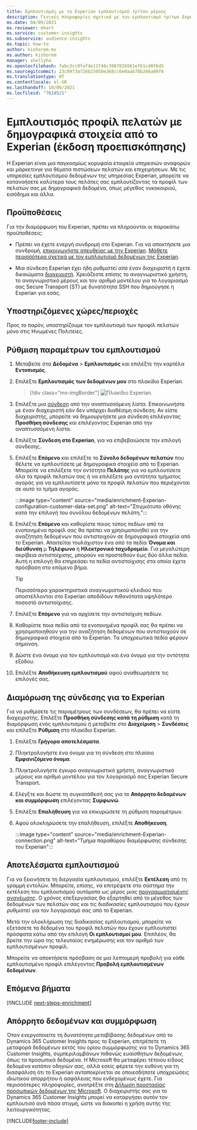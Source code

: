 ```yaml
---
title: Εμπλουτισμός με το Experian εμπλουτισμού τρίτου μέρους
description: Γενικές πληροφορίες σχετικά με τον εμπλουτισμό τρίτων Experian.
ms.date: 04/09/2021
ms.reviewer: mhart
ms.service: customer-insights
ms.subservice: audience-insights
ms.topic: how-to
author: kishorem-ms
ms.author: kishorem
manager: shellyha
ms.openlocfilehash: fabc3cc9faf4e11f46c396782b561ef61cd0f6d5
ms.sourcegitcommit: 23c8973a726b15050e368cc6e0aab78b266a89f6
ms.translationtype: HT
ms.contentlocale: el-GR
ms.lasthandoff: 10/08/2021
ms.locfileid: "7618521"
---
```

# <a name="enrich-customer-profiles-with-demographics-from-experian-preview"></a>Εμπλουτισμός προφίλ πελατών με δημογραφικά στοιχεία από το Experian (έκδοση προεπισκόπησης)

H Experian είναι μια παγκοσμίως κορυφαία εταιρεία υπηρεσιών αναφορών και μάρκετινγκ για θέματα πιστώσεων πελατών και επιχειρήσεων. Με τις υπηρεσίες εμπλουτισμού δεδομένων της υπηρεσίας Experian, μπορείτε να κατανοήσετε καλύτερα τους πελάτες σας εμπλουτίζοντας τα προφίλ των πελατών σας με δημογραφικά δεδομένα, όπως μέγεθος νυκοκοιριού, εισόδημα και άλλα.

## <a name="prerequisites"></a>Προϋποθέσεις

Για την διαμόρφωση του Experian, πρέπει να πληρούνται οι παρακάτω προϋποθέσεις:

- Πρέπει να έχετε ενεργή συνδρομή στο Experian. Για να αποκτήσετε μια συνδρομή, [επικοινωνήστε απευθείας με την Experian](https://www.experian.com/marketing-services/contact). [Μάθετε περισσότερα σχετικά με τον εμπλουτισμό δεδομένων της Experian](https://www.experian.com/marketing-services/microsoft?cmpid=ems_web_mci_cdppage).

- Μια σύνδεση Experian έχει ήδη ρυθμιστεί από έναν διαχειριστή *ή* έχετε δικαιώματα [διαχειριστή](permissions.md#administrator). Χρειάζεστε επίσης το αναγνωριστικό χρήστη, το αναγνωριστικό μέρους και τον αριθμό μοντέλου για το λογαριασμό σας Secure Transport (ST) με δυνατότητα SSH που δημιούγησε η Experian για εσάς.

## <a name="supported-countriesregions"></a>Υποστηριζόμενες χώρες/περιοχές

Προς το παρόν, υποστηρίζουμε τον εμπλουτισμό των προφίλ πελατών μόνο στις Ηνωμένες Πολιτείες.

## <a name="configure-the-enrichment"></a>Ρύθμιση παραμέτρων του εμπλουτισμού

1. Μεταβείτε στα **Δεδομένα** > **Εμπλουτισμός** και επιλέξτε την καρτέλα **Εντοπισμός**.

1. Επιλέξτε **Εμπλουτισμός των δεδομένων μου** στο πλακίδιο Experian.

   > [!div class="mx-imgBorder"]
   > ![Πλακίδιο Experian.](media/experian-tile.png "Experian tile")
   > 

1. Επιλέξτε μια [σύνδεση](connections.md) από την αναπτυσσόμενη λίστα. Επικοινωνήστε με έναν διαχειριστή εάν δεν υπάρχει διαθέσιμη σύνδεση. Αν είστε διαχειριστής, μπορείτε να δημιουργήσετε μια σύνδεση επιλέγοντας **Προσθήκη σύνδεσης** και επιλέγοντας Experian από την αναπτυσσόμενη λίστα. 

1. Επιλέξτε **Σύνδεση στο Experian**, για να επιβεβαιώσετε την επιλογή σύνδεσης.

1.  Επιλέξτε **Επόμενο** και επιλέξτε το **Σύνολο δεδομένων πελατών** που θέλετε να εμπλουτίσετε με δημογραφικά στοιχεία από το Experian. Μπορείτε να επιλέξετε την οντότητα **Πελάτης** για να εμπλουτίσετε όλα τα προφίλ πελατών σας ή να επιλέξετε μια οντότητα τμήματος αγοράς για να εμπλουτίσετε μόνο τα προφίλ πελατών που περιέχονται σε αυτό το τμήμα αγοράς.

    :::image type="content" source="media/enrichment-Experian-configuration-customer-data-set.png" alt-text="Στιγμιότυπο οθόνης κατά την επιλογή του συνόλου δεδομένων πελάτη.":::

1. Επιλέξτε **Επόμενο** και καθορίστε ποιος τύπος πεδίων από τα ενοποιημένα προφίλ σας θα πρέπει να χρησιμοποιηθεί για την αναζήτηση δεδομένων που αντιστοιχούν σε δημογραφικά στοιχεία από το Experian. Απαιτείται τουλάχιστον ένα από τα πεδία **Όνομα και διεύθυνση** μ **Τηλέφωνο** ή **Ηλεκτρονικό ταχυδρομείο**. Για μεγαλύτερη ακρίβεια αντιστοίχισης, μπορούν να προστεθούν έως δύο άλλα πεδία. Αυτή η επιλογή θα επηρεάσει τα πεδία αντιστοίχισης στα οποία έχετε πρόσβαση στο επόμενο βήμα.

    > [!TIP]
    > Περισσότερα χαρακτηριστικά αναγνωριστικού κλειδιού που αποστέλλονται στο Experian αποδίδουν πιθανότατα υψηλότερο ποσοστό αντιστοίχισης.

1. Επιλέξτε **Επόμενο** για να αρχίσετε την αντιστοίχιση πεδίων.

1. Καθορίστε ποια πεδία από τα ενοποιημένα προφίλ σας θα πρέπει να χρησιμοποιηθούν για την αναζήτηση δεδομένων που αντιστοιχούν σε δημογραφικά στοιχεία από το Experian. Τα υποχρεωτικά πεδία φέρουν σήμανση.

1. Δώστε ένα όνομα για τον εμπλουτισμό και ένα όνομα για την οντότητα εξόδου.

1. Επιλέξτε **Αποθήκευση εμπλουτισμού** αφού αναθεωρήσετε τις επιλογές σας.

## <a name="configure-the-connection-for-experian"></a>Διαμόρωση της σύνδεσης για το Experian 

Για να ρυθμίσετε τις παραμέτρους των συνδέσεων, θα πρέπει να είστε διαχειριστής. Επιλέξτε **Προσθήκη σύνδεσης κατά τη ρύθμιση** κατά τη διαμόρφωση ενός εμπλουτισμού *ή* μεταβείτε στο **Διαχείριση** > **Συνδέσεις** και επίλεξτε **Ρύθμιση** στο πλακίδιο Experian.

1. Επιλέξτε **Γρήγορα αποτελέσματα**.

1. Πληκτρολογήστε ένα όνομα για τη σύνδεση στο πλαίσιο **Εμφανιζόμενο όνομα**.

1. Πληκτρολογήστε έγκυρο αναγνωριστικό χρήστη, αναγνωριστικό μέρους και αριθμό μοντέλου για τον λογαριασμό σας Experian Secure Transport.

1. Ελέγξτε και δώστε τη συγκατάθεσή σας για το **Απόρρητο δεδομένων και συμμόρφωση** επιλέγοντας **Συμφωνώ**.

1. Επιλέξτε **Επαλήθευση** για να επικυρώσετε τη ρύθμιση παραμέτρων.

1. Αφού ολοκληρώσετε την επαλήθευση, επιλέξτε **Αποθήκευση**.
   
   :::image type="content" source="media/enrichment-Experian-connection.png" alt-text="Τμήμα παραθύρου διαμόρφωσης σύνδεσης του Experian":::

## <a name="enrichment-results"></a>Αποτελέσματα εμπλουτισμού

Για να ξεκινήσετε τη διεργασία εμπλουτισμού, επιλέξτε **Εκτέλεση** από τη γραμμή εντολών. Μπορείτε, επίσης, να επιτρέψετε στο σύστημα την εκτέλεση του εμπλουτισμού αυτόματα ως μέρος μιας [προγραμματισμένης ανανέωσης](system.md#schedule-tab). Ο χρόνος επεξεργασίας θα εξαρτηθεί από το μέγεθος των δεδομένων των πελατών σας και τις διαδικασίες εμπλουτισμού που έχουν ρυθμιστεί για τον λογαριασμό σας από το Experian.

Μετά την ολοκλήρωση της διαδικασίας εμπλουτισμού, μπορείτε να εξετάσετε τα δεδομένα του προφίλ πελατών που έχουν εμπλουτιστεί πρόσφατα κάτω από την επιλογή **Οι εμπλουτισμοί μου**. Επιπλέον, θα βρείτε την ώρα της τελευταίας ενημέρωσης και τον αριθμό των εμπλουτισμένων προφίλ.

Μπορείτε να αποκτήσετε πρόσβαση σε μια λεπτομερή προβολή για κάθε εμπλουτισμένο προφίλ επιλέγοντας **Προβολή εμπλουτισμένων δεδομένων**.

## <a name="next-steps"></a>Επόμενα βήματα

[!INCLUDE [next-steps-enrichment](../includes/next-steps-enrichment.md)]

## <a name="data-privacy-and-compliance"></a>Απόρρητο δεδομένων και συμμόρφωση

Όταν ενεργοποιείτε τη δυνατότητα μεταβίβασης δεδομένων από το Dynamics 365 Customer Insights προς το Experian, επιτρέπετε τη μεταφορά δεδομένων εκτός του ορίου συμμόρφωσης για το Dynamics 365 Customer Insights, συμπεριλαμβάνων πιθανώς ευαίσθητων δεδομένων, όπως τα προσωπικά δεδομένα. Η Microsoft θα μεταφέρει τέτοιου είδους δεδομένα κατόπιν οδηγιών σας, αλλά εσείς φέρετε την ευθύνη για τη διασφάλιση ότι το Experian ανταποκρίνεται σε οποιεσδήποτε υποχρεώσεις ιδιωτικού απορρήτου ή ασφάλειας που ενδεχομένως έχετε. Για περισσότερες πληροφορίες, ανατρέξτε στη [Δήλωση προστασίας προσωπικών δεδομένων της Microsoft](https://go.microsoft.com/fwlink/?linkid=396732).
Ο διαχειριστής σας για το Dynamics 365 Customer Insights μπορεί να καταργήσει αυτόν τον εμπλουτισό ανά πάσα στιγμή, ώστε να διακοπεί η χρήση αυτής της λειτουργικότητας.


[!INCLUDE[footer-include](../includes/footer-banner.md)]

